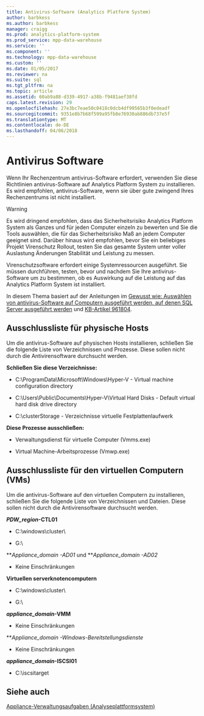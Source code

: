 ```yaml
---
title: Antivirus-Software (Analytics Platform System)
author: barbkess
ms.author: barbkess
manager: craigg
ms.prod: analytics-platform-system
ms.prod_service: mpp-data-warehouse
ms.service: ''
ms.component: ''
ms.technology: mpp-data-warehouse
ms.custom: ''
ms.date: 01/05/2017
ms.reviewer: na
ms.suite: sql
ms.tgt_pltfrm: na
ms.topic: article
ms.assetid: 60ab9a88-d339-4917-a38b-f9481aef38fd
caps.latest.revision: 29
ms.openlocfilehash: 27e3bc7eae50c0418c0dcb4df99565b3f0edeadf
ms.sourcegitcommit: 9351e8b7b68f599a95fb8e76930ab886db737e5f
ms.translationtype: MT
ms.contentlocale: de-DE
ms.lasthandoff: 04/06/2018
---
```

# <a name="antivirus-software"></a>Antivirus Software
Wenn Ihr Rechenzentrum antivirus-Software erfordert, verwenden Sie diese Richtlinien antivirus-Software auf Analytics Platform System zu installieren. Es wird empfohlen, antivirus-Software, wenn sie über gute zwingend Ihres Rechenzentrums ist nicht installiert.  
  
> [!WARNING]  
> Es wird dringend empfohlen, dass das Sicherheitsrisiko Analytics Platform System als Ganzes und für jeden Computer einzeln zu bewerten und Sie die Tools auswählen, die für das Sicherheitsrisiko Maß an jedem Computer geeignet sind. Darüber hinaus wird empfohlen, bevor Sie ein beliebiges Projekt Virenschutz Rollout, testen Sie das gesamte System unter voller Auslastung Änderungen Stabilität und Leistung zu messen.  
>   
> Virenschutzsoftware erfordert einige Systemressourcen ausgeführt. Sie müssen durchführen, testen, bevor und nachdem Sie Ihre antivirus-Software um zu bestimmen, ob es Auswirkung auf die Leistung auf das Analytics Platform System ist installiert.  
  
In diesem Thema basiert auf der Anleitungen im [Gewusst wie: Auswählen von antivirus-Software auf Computern ausgeführt werden, auf denen SQL Server ausgeführt werden](http://support.microsoft.com/kb/309422) und [KB-Artikel 961804](http://support.microsoft.com/kb/961804/en-us).  
  
## <a name="exclusion-list-for-physical-hosts"></a>Ausschlussliste für physische Hosts  
Um die antivirus-Software auf physischen Hosts installieren, schließen Sie die folgende Liste von Verzeichnissen und Prozesse. Diese sollen nicht durch die Antivirensoftware durchsucht werden.  
  
**Schließen Sie diese Verzeichnisse:**  
  
-   C:\ProgramData\Microsoft\Windows\Hyper-V - Virtual machine configuration directory  
  
-   C:\Users\Public\Documents\Hyper-V\Virtual Hard Disks - Default virtual hard disk drive directory  
  
-   C:\clusterStorage - Verzeichnisse virtuelle Festplattenlaufwerk  
  
**Diese Prozesse ausschließen:**  
  
-   Verwaltungsdienst für virtuelle Computer (Vmms.exe)  
  
-   Virtual Machine-Arbeitsprozesse (Vmwp.exe)  
  
## <a name="exclusion-list-for-virtual-machines-vms"></a>Ausschlussliste für den virtuellen Computern (VMs)  
Um die antivirus-Software auf den virtuellen Computern zu installieren, schließen Sie die folgende Liste von Verzeichnissen und Dateien. Diese sollen nicht durch die Antivirensoftware durchsucht werden.  
  
***PDW_region*-CTL01**  
  
-   C:\windows\cluster\  
  
-   G:\  
  
***Appliance_domain *-AD01** und ***Appliance_domain *-AD02**  
  
-   Keine Einschränkungen  
  
**Virtuellen serverknotencomputern**  
  
-   C:\windows\cluster\  
  
-   G:\  
  
***appliance_domain*-VMM**  
  
-   Keine Einschränkungen  
  
***Appliance_domain *-Windows-Bereitstellungsdienste**  
  
-   Keine Einschränkungen  
  
***appliance_domain*-ISCSI01**  
  
-   C:\iscsitarget  
  
## <a name="see-also"></a>Siehe auch  
[Appliance-Verwaltungsaufgaben &#40;Analyseplattformsystem&#41;](appliance-management-tasks.md)  
  
